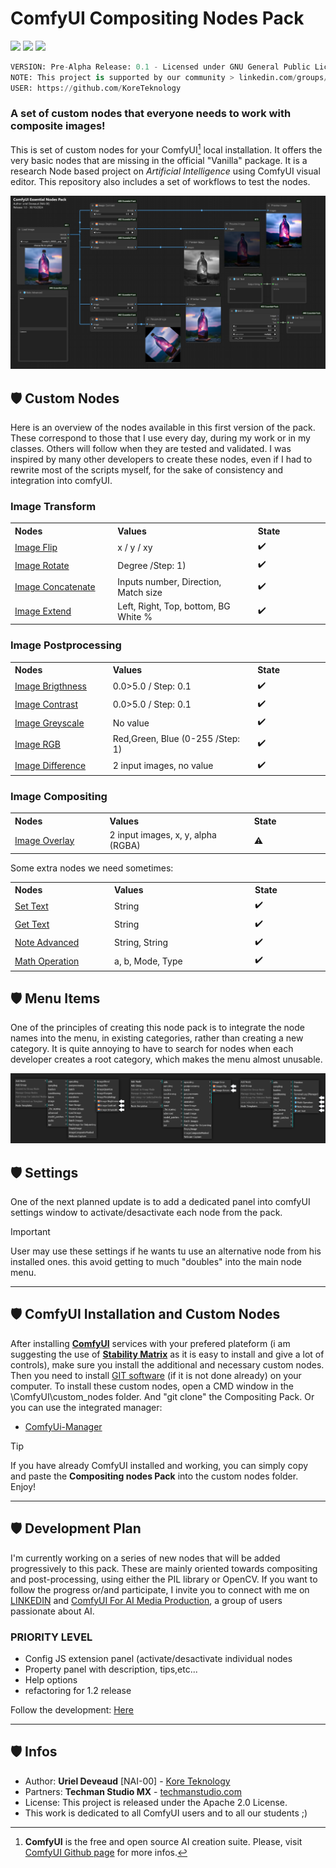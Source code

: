 # ComfyUI Compositing Nodes Pack

<img src="https://img.shields.io/badge/ComfyUI-0.2.6+-green" /> <img src="https://img.shields.io/badge/Custom-Nodes-blue" /> <img src="https://img.shields.io/badge/NAI-00-ffae00" />
```py
VERSION: Pre-Alpha Release: 0.1 - Licensed under GNU General Public License V3
NOTE: This project is supported by our community > linkedin.com/groups/13109092/
USER: https://github.com/KoreTeknology
```

### A set of custom nodes that everyone needs to work with composite images!

This is set of custom nodes for your ComfyUI[^1] local installation. It offers the very basic nodes that are missing in the official "Vanilla" package.
It is a research Node based project on *Artificial Intelligence* using ComfyUI visual editor. This repository also includes a set of workflows to test the nodes.

<img alt="essential Nodes Pack NODES" src="/media/screenshot_CENP_nodes.png">

## 🛡️ Custom Nodes

Here is an overview of the nodes available in this first version of the pack. These correspond to those that I use every day, during my work or in my classes. Others will follow when they are tested and validated. I was inspired by many other developers to create these nodes, even if I had to rewrite most of the scripts myself, for the sake of consistency and integration into comfyUI.

### Image Transform

<table>
<tr><th align="left", width="250">Nodes</th><th align="left", width="432">Values</th><th align="left", width="200">State</th></tr>
<tr><td><a href="/">Image Flip</a></td><td align="left">x / y / xy</td><td align="left">✔️</td></tr>
<tr><td><a href="/">Image Rotate</a></td><td align="left">Degree /Step: 1)</td><td align="left">✔️</td></tr>
<tr><td><a href="/">Image Concatenate</a></td><td align="left">Inputs number, Direction, Match size</td><td align="left">✔️</td></tr>
<tr><td><a href="/">Image Extend</a></td><td align="left">Left, Right, Top, bottom, BG White %</td><td align="left">✔️</td></tr>
</table>

### Image Postprocessing

<table>
<tr><th align="left", width="250">Nodes</th><th align="left", width="432">Values</th><th align="left", width="200">State</th></tr>
<tr><td><a href="/">Image Brigthness</a></td><td align="left">0.0>5.0 / Step: 0.1</td><td align="left">✔️</td></tr>
<tr><td><a href="/">Image Contrast</a></td><td align="left">0.0>5.0 / Step: 0.1</td><td align="left">✔️</td></tr>
<tr><td><a href="/">Image Greyscale</a></td><td align="left">No value</td><td align="left">✔️</td></tr>
<tr><td><a href="/">Image RGB</a></td><td align="left">Red,Green, Blue (0-255 /Step: 1)</td><td align="left">✔️</td></tr>
<tr><td><a href="/">Image Difference</a></td><td align="left">2 input images, no value</td><td align="left">✔️</td></tr>
</table>

### Image Compositing

<table>
<tr><th align="left", width="250">Nodes</th><th align="left", width="432">Values</th><th align="left", width="200">State</th></tr>
<tr><td><a href="/">Image Overlay</a></td><td align="left">2 input images, x, y, alpha (RGBA)</td><td align="left">⚠️</td></tr>
</table>

Some extra nodes we need sometimes:

<table>
<tr><th align="left", width="250">Nodes</th><th align="left", width="432">Values</th><th align="left", width="200">State</th></tr>
<tr><td><a href="/">Set Text</a></td><td align="left">String</td><td align="left">✔️</td></tr>
<tr><td><a href="/">Get Text</a></td><td align="left">String</td><td align="left">✔️</td></tr>
<tr><td><a href="/">Note Advanced</a></td><td align="left">String, String</td><td align="left">✔️</td></tr>
<tr><td><a href="/">Math Operation</a></td><td align="left">a, b, Mode, Type</td><td align="left">✔️</td></tr>
</table>

## 🛡️ Menu Items

One of the principles of creating this node pack is to integrate the node names into the menu, in existing categories, rather than creating a new category. It is quite annoying to have to search for nodes when each developer creates a root category, which makes the menu almost unusable.

<img alt="essential Nodes Pack MENUS" src="/media/screenshot_CENP_menu.png">

## 🛡️ Settings

One of the next planned update is to add a dedicated panel into comfyUI settings window to activate/desactivate each node from the pack. 

> [!IMPORTANT]
> User may use these settings if he wants tu use an alternative node from his installed ones. this avoid getting to much "doubles" into the main node menu.

---

## 🛡️ ComfyUI Installation and Custom Nodes

After installing [**ComfyUI**](https://github.com/comfyanonymous/ComfyUI) services with your prefered plateform (i am suggesting the use of [**Stability Matrix**](https://github.com/LykosAI/StabilityMatrix) as it is easy to install and give a lot of controls), make sure you install the additional and necessary custom nodes. Then you need to install [GIT software](https://git-scm.com/) (if it is not done already) on your computer. To install these custom nodes, open a CMD window in the \ComfyUI\custom_nodes folder. And "git clone" the Compositing Pack. Or you can use the integrated manager:

- [ComfyUi-Manager](https://github.com/ltdrdata/ComfyUI-Manager)

> [!TIP]
> If you have already ComfyUI installed and working, you can simply copy and paste the **Compositing nodes Pack** into the custom nodes folder. Enjoy!

---

## 🛡️ Development Plan

I'm currently working on a series of new nodes that will be added progressively to this pack. These are mainly oriented towards compositing and post-processing, using either the PIL library or OpenCV.
If you want to follow the progress or/and participate, I invite you to connect with me on [LINKEDIN](https://www.linkedin.com/in/urieldeveaud/) and [ComfyUI For AI Media Production](https://www.linkedin.com/groups/13109092/), a group of users passionate about AI.

### PRIORITY LEVEL
* Config JS extension panel (activate/desactivate individual nodes
* Property panel with description, tips,etc...
* Help options 
* refactoring for 1.2 release

Follow the development: [Here](DEV.md)

---
## 🛡️ Infos

* Author: **Uriel Deveaud** [NAI-00] - [Kore Teknology](https://github.com/KoreTeknology)
* Partners: **Techman Studio MX** - [techmanstudio.com](https://techmanstudio.com.mx/)
* License: This project is released under the Apache 2.0 License.
* This work is dedicated to all ComfyUI users and to all our students ;)

[^1]: **ComfyUI** is the free and open source AI creation suite. Please, visit [ComfyUI Github page](https://github.com/comfyanonymous/ComfyUI) for more infos.
